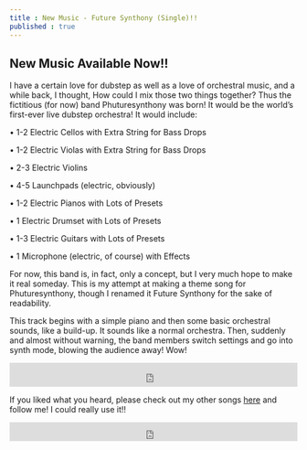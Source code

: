 ```yaml
---
title : New Music - Future Synthony (Single)!!
published : true
---
```

<h2>New Music Available Now!!</h2>
<p>I have a certain love for dubstep as well as a love of orchestral music, and a while back, I thought, How could I mix those two things together? Thus the fictitious (for now) band Phuturesynthony was born! It would be the world’s first-ever live dubstep orchestra! It would include:</p>
<p>• 1-2 Electric Cellos with Extra String for Bass Drops</p>
<p>• 1-2 Electric Violas with Extra String for Bass Drops</p>
<p>• 2-3 Electric Violins</p>
<p>• 4-5 Launchpads (electric, obviously)</p>
<p>• 1-2 Electric Pianos with Lots of Presets</p>
<p>• 1 Electric Drumset with Lots of Presets</p>
<p>• 1-3 Electric Guitars with Lots of Presets</p>
<p>• 1 Microphone (electric, of course) with Effects</p>
<p>For now, this band is, in fact, only a concept, but I very much hope to make it real someday. This is my attempt at making a theme song for Phuturesynthony, though I renamed it Future Synthony for the sake of readability.</p>
<p>This track begins with a simple piano and then some basic orchestral sounds, like a build-up. It sounds like a normal orchestra. Then, suddenly and almost without warning, the band members switch settings and go into synth mode, blowing the audience away! Wow!</p>
<iframe style="border: 0; width: 100%; height: 42px;" src="https://bandcamp.com/EmbeddedPlayer/album=238313994/size=small/bgcol=333333/linkcol=0f91ff/artwork=none/transparent=true/" seamless><a href="http://samuraiowl.bandcamp.com/album/future-synthony-single">Future Synthony (Single) by Samurai Owl</a></iframe>
<p>If you liked what you heard, please check out my other songs <a href="https://samuraiowl.bandcamp.com">here</a> and follow me! I could really use it!!</p>
<iframe scrolling="no" style="border: 0;width: 100%;height: 33px;" src="https://bandcamp.com/band_follow_button_classic/783609325"></iframe>
